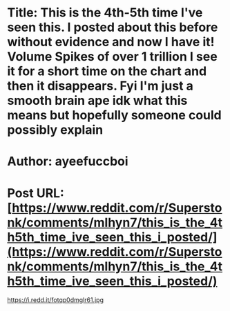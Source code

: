 # Title: This is the 4th-5th time I've seen this. I posted about this before without evidence and now I have it! Volume Spikes of over 1 trillion I see it for a short time on the chart and then it disappears. Fyi I'm just a smooth brain ape idk what this means but hopefully someone could possibly explain
# Author: ayeefuccboi
# Post URL: [https://www.reddit.com/r/Superstonk/comments/mlhyn7/this_is_the_4th5th_time_ive_seen_this_i_posted/](https://www.reddit.com/r/Superstonk/comments/mlhyn7/this_is_the_4th5th_time_ive_seen_this_i_posted/)


https://i.redd.it/fotqp0dmglr61.jpg